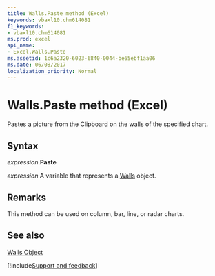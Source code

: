 ```yaml
---
title: Walls.Paste method (Excel)
keywords: vbaxl10.chm614081
f1_keywords:
- vbaxl10.chm614081
ms.prod: excel
api_name:
- Excel.Walls.Paste
ms.assetid: 1c6a2320-6023-6840-0044-be65ebf1aa06
ms.date: 06/08/2017
localization_priority: Normal
---
```



# Walls.Paste method (Excel)

Pastes a picture from the Clipboard on the walls of the specified chart. 


## Syntax

_expression_.**Paste**

_expression_ A variable that represents a [Walls](Excel.Walls-graph-property.md) object.


## Remarks

This method can be used on column, bar, line, or radar charts.


## See also


[Walls Object](Excel.Walls(object).md)

[!include[Support and feedback](~/includes/feedback-boilerplate.md)]